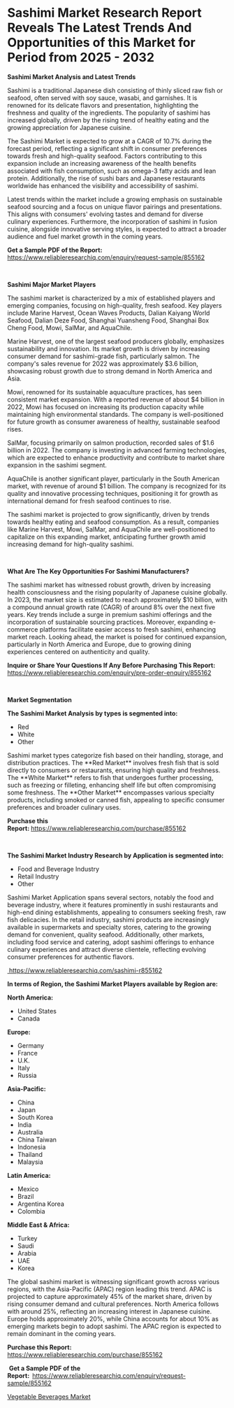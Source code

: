 <p><h1>Sashimi Market Research Report Reveals The Latest Trends And Opportunities of this Market for Period from 2025 - 2032</h1></p><p><strong>Sashimi Market Analysis and Latest Trends</strong></p>
<p><p>Sashimi is a traditional Japanese dish consisting of thinly sliced raw fish or seafood, often served with soy sauce, wasabi, and garnishes. It is renowned for its delicate flavors and presentation, highlighting the freshness and quality of the ingredients. The popularity of sashimi has increased globally, driven by the rising trend of healthy eating and the growing appreciation for Japanese cuisine.</p><p>The Sashimi Market is expected to grow at a CAGR of 10.7% during the forecast period, reflecting a significant shift in consumer preferences towards fresh and high-quality seafood. Factors contributing to this expansion include an increasing awareness of the health benefits associated with fish consumption, such as omega-3 fatty acids and lean protein. Additionally, the rise of sushi bars and Japanese restaurants worldwide has enhanced the visibility and accessibility of sashimi.</p><p>Latest trends within the market include a growing emphasis on sustainable seafood sourcing and a focus on unique flavor pairings and presentations. This aligns with consumers' evolving tastes and demand for diverse culinary experiences. Furthermore, the incorporation of sashimi in fusion cuisine, alongside innovative serving styles, is expected to attract a broader audience and fuel market growth in the coming years.</p></p>
<p><strong>Get a Sample PDF of the Report:&nbsp;</strong> <a href="https://www.reliableresearchiq.com/enquiry/request-sample/855162?utm_campaign=1950&utm_medium=2&utm_source=Github&utm_content=ia&utm_term=14022025&utm_id=sashimi">https://www.reliableresearchiq.com/enquiry/request-sample/855162</a></p>
<p>&nbsp;</p>
<p><strong>Sashimi Major Market Players</strong></p>
<p><p>The sashimi market is characterized by a mix of established players and emerging companies, focusing on high-quality, fresh seafood. Key players include Marine Harvest, Ocean Waves Products, Dalian Kaiyang World Seafood, Dalian Deze Food, Shanghai Yuansheng Food, Shanghai Box Cheng Food, Mowi, SalMar, and AquaChile.</p><p>Marine Harvest, one of the largest seafood producers globally, emphasizes sustainability and innovation. Its market growth is driven by increasing consumer demand for sashimi-grade fish, particularly salmon. The company's sales revenue for 2022 was approximately $3.6 billion, showcasing robust growth due to strong demand in North America and Asia.</p><p>Mowi, renowned for its sustainable aquaculture practices, has seen consistent market expansion. With a reported revenue of about $4 billion in 2022, Mowi has focused on increasing its production capacity while maintaining high environmental standards. The company is well-positioned for future growth as consumer awareness of healthy, sustainable seafood rises.</p><p>SalMar, focusing primarily on salmon production, recorded sales of $1.6 billion in 2022. The company is investing in advanced farming technologies, which are expected to enhance productivity and contribute to market share expansion in the sashimi segment.</p><p>AquaChile is another significant player, particularly in the South American market, with revenue of around $1 billion. The company is recognized for its quality and innovative processing techniques, positioning it for growth as international demand for fresh seafood continues to rise.</p><p>The sashimi market is projected to grow significantly, driven by trends towards healthy eating and seafood consumption. As a result, companies like Marine Harvest, Mowi, SalMar, and AquaChile are well-positioned to capitalize on this expanding market, anticipating further growth amid increasing demand for high-quality sashimi.</p></p>
<p>&nbsp;</p>
<p><strong>What Are The Key Opportunities For Sashimi Manufacturers?</strong></p>
<p><p>The sashimi market has witnessed robust growth, driven by increasing health consciousness and the rising popularity of Japanese cuisine globally. In 2023, the market size is estimated to reach approximately $10 billion, with a compound annual growth rate (CAGR) of around 8% over the next five years. Key trends include a surge in premium sashimi offerings and the incorporation of sustainable sourcing practices. Moreover, expanding e-commerce platforms facilitate easier access to fresh sashimi, enhancing market reach. Looking ahead, the market is poised for continued expansion, particularly in North America and Europe, due to growing dining experiences centered on authenticity and quality.</p></p>
<p><strong>Inquire or Share Your Questions If Any Before Purchasing This Report:</strong> <a href="https://www.reliableresearchiq.com/enquiry/pre-order-enquiry/855162?utm_campaign=1950&utm_medium=2&utm_source=Github&utm_content=ia&utm_term=14022025&utm_id=sashimi">https://www.reliableresearchiq.com/enquiry/pre-order-enquiry/855162</a></p>
<p>&nbsp;</p>
<p><strong>Market Segmentation</strong></p>
<p><strong>The Sashimi Market Analysis by types is segmented into:</strong></p>
<p><ul><li>Red</li><li>White</li><li>Other</li></ul></p>
<p><p>Sashimi market types categorize fish based on their handling, storage, and distribution practices. The **Red Market** involves fresh fish that is sold directly to consumers or restaurants, ensuring high quality and freshness. The **White Market** refers to fish that undergoes further processing, such as freezing or filleting, enhancing shelf life but often compromising some freshness. The **Other Market** encompasses various specialty products, including smoked or canned fish, appealing to specific consumer preferences and broader culinary uses.</p></p>
<p><strong>Purchase this Report:&nbsp;</strong><a href="https://www.reliableresearchiq.com/purchase/855162?utm_campaign=1950&utm_medium=2&utm_source=Github&utm_content=ia&utm_term=14022025&utm_id=sashimi">https://www.reliableresearchiq.com/purchase/855162</a></p>
<p>&nbsp;</p>
<p><strong>The Sashimi Market Industry Research by Application is segmented into:</strong></p>
<p><ul><li>Food and Beverage Industry</li><li>Retail Industry</li><li>Other</li></ul></p>
<p><p>Sashimi Market Application spans several sectors, notably the food and beverage industry, where it features prominently in sushi restaurants and high-end dining establishments, appealing to consumers seeking fresh, raw fish delicacies. In the retail industry, sashimi products are increasingly available in supermarkets and specialty stores, catering to the growing demand for convenient, quality seafood. Additionally, other markets, including food service and catering, adopt sashimi offerings to enhance culinary experiences and attract diverse clientele, reflecting evolving consumer preferences for authentic flavors.</p></p>
<p><a href="https://www.reliableresearchiq.com/sashimi-r855162?utm_campaign=1950&utm_medium=2&utm_source=Github&utm_content=ia&utm_term=14022025&utm_id=sashimi">&nbsp;https://www.reliableresearchiq.com/sashimi-r855162</a></p>
<p><strong>In terms of Region, the Sashimi Market Players available by Region are:</strong></p>
<p>
    <p> <strong> North America: </strong>
        <ul>
            <li>United States</li>
            <li>Canada</li>
        </ul>
        </p> 
    <p> <strong> Europe: </strong>
        <ul>
            <li>Germany</li>
            <li>France</li>
            <li>U.K.</li>
            <li>Italy</li>
            <li>Russia</li>
        </ul>
        </p> 
    <p> <strong> Asia-Pacific: </strong>
        <ul>
            <li>China</li>
            <li>Japan</li>
            <li>South Korea</li>
            <li>India</li>
            <li>Australia</li>
            <li>China Taiwan</li>
            <li>Indonesia</li>
            <li>Thailand</li>
            <li>Malaysia</li>
        </ul>
        </p> 
    <p> <strong> Latin America: </strong>
        <ul>
            <li>Mexico</li>
            <li>Brazil</li>
            <li>Argentina Korea</li>
            <li>Colombia</li>
        </ul>
        </p> 
    <p> <strong> Middle East & Africa: </strong>
        <ul>
            <li>Turkey</li>
            <li>Saudi</li>
            <li>Arabia</li>
            <li>UAE</li>
            <li>Korea</li>
        </ul>
    </p>
    </p>
<p><p>The global sashimi market is witnessing significant growth across various regions, with the Asia-Pacific (APAC) region leading this trend. APAC is projected to capture approximately 45% of the market share, driven by rising consumer demand and cultural preferences. North America follows with around 25%, reflecting an increasing interest in Japanese cuisine. Europe holds approximately 20%, while China accounts for about 10% as emerging markets begin to adopt sashimi. The APAC region is expected to remain dominant in the coming years.</p></p>
<p><strong>Purchase this Report: </strong><a href="https://www.reliableresearchiq.com/purchase/855162?utm_campaign=1950&utm_medium=2&utm_source=Github&utm_content=ia&utm_term=14022025&utm_id=sashimi">https://www.reliableresearchiq.com/purchase/855162</a></p>
<p>&nbsp;<strong>Get a Sample PDF of the Report:&nbsp;&nbsp;</strong><a href="https://www.reliableresearchiq.com/enquiry/request-sample/855162?utm_campaign=1950&utm_medium=2&utm_source=Github&utm_content=ia&utm_term=14022025&utm_id=sashimi">https://www.reliableresearchiq.com/enquiry/request-sample/855162</a></p>
<p><strong></strong></p>
<p><p><a href="https://github.com/OlenFleming68/Market-Research-Report-List-1/blob/main/vegetable-beverages-market.md?utm_campaign=1950&utm_medium=2&utm_source=Github&utm_content=ia&utm_term=14022025&utm_id=sashimi">Vegetable Beverages Market</a></p></p>